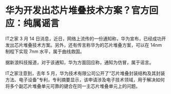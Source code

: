 # 华为开发出芯片堆叠技术方案？官方回应：纯属谣言

IT之家 3 月 14 日消息，近日，网络上流传的一份通知称，华为宣布，已经成功开发出芯片堆叠技术方案。另外，还有传言称华为的芯片堆叠方案，可以在 14nm
制程下实现 7nm 水平，属于曲线救国。

据新浪科技报道，对于该通知，华为方面回应称，通知为仿冒，属于谣言。

IT之家注意到，去年 5
月，华为技术有限公司公开了“芯片堆叠封装结构及其封装方法、电子设备”专利，专利摘要显示，该申请涉及电子技术领域，用于解决如何将多个副芯片堆叠单元可靠的键合在同一主芯片堆叠单元上的问题。

